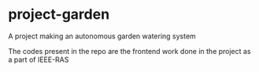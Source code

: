 # project-garden
A project making an autonomous garden watering system 

The codes present in the repo are the frontend work done in the project as a part of IEEE-RAS
